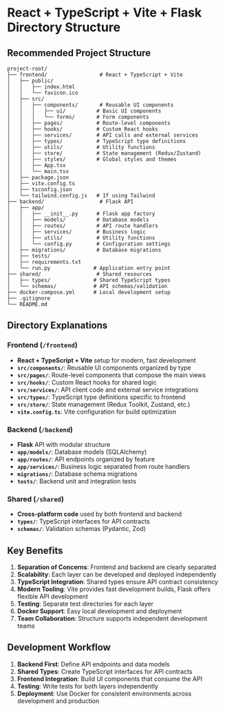 # React + TypeScript + Vite + Flask Directory Structure

## Recommended Project Structure

```
project-root/
├── frontend/                 # React + TypeScript + Vite
│   ├── public/
│   │   ├── index.html
│   │   └── favicon.ico
│   ├── src/
│   │   ├── components/       # Reusable UI components
│   │   │   ├── ui/          # Basic UI components
│   │   │   └── forms/       # Form components
│   │   ├── pages/           # Route-level components
│   │   ├── hooks/           # Custom React hooks
│   │   ├── services/        # API calls and external services
│   │   ├── types/           # TypeScript type definitions
│   │   ├── utils/           # Utility functions
│   │   ├── store/           # State management (Redux/Zustand)
│   │   ├── styles/          # Global styles and themes
│   │   ├── App.tsx
│   │   └── main.tsx
│   ├── package.json
│   ├── vite.config.ts
│   ├── tsconfig.json
│   └── tailwind.config.js   # If using Tailwind
├── backend/                  # Flask API
│   ├── app/
│   │   ├── __init__.py      # Flask app factory
│   │   ├── models/          # Database models
│   │   ├── routes/          # API route handlers
│   │   ├── services/        # Business logic
│   │   ├── utils/           # Utility functions
│   │   └── config.py        # Configuration settings
│   ├── migrations/          # Database migrations
│   ├── tests/
│   ├── requirements.txt
│   └── run.py              # Application entry point
├── shared/                  # Shared resources
│   ├── types/              # Shared TypeScript types
│   └── schemas/            # API schemas/validation
├── docker-compose.yml      # Local development setup
├── .gitignore
└── README.md
```

## Directory Explanations

### Frontend (`/frontend`)
- **React + TypeScript + Vite** setup for modern, fast development
- **`src/components/`**: Reusable UI components organized by type
- **`src/pages/`**: Route-level components that compose the main views
- **`src/hooks/`**: Custom React hooks for shared logic
- **`src/services/`**: API client code and external service integrations
- **`src/types/`**: TypeScript type definitions specific to frontend
- **`src/store/`**: State management (Redux Toolkit, Zustand, etc.)
- **`vite.config.ts`**: Vite configuration for build optimization

### Backend (`/backend`)
- **Flask** API with modular structure
- **`app/models/`**: Database models (SQLAlchemy)
- **`app/routes/`**: API endpoints organized by feature
- **`app/services/`**: Business logic separated from route handlers
- **`migrations/`**: Database schema migrations
- **`tests/`**: Backend unit and integration tests

### Shared (`/shared`)
- **Cross-platform code** used by both frontend and backend
- **`types/`**: TypeScript interfaces for API contracts
- **`schemas/`**: Validation schemas (Pydantic, Zod)

## Key Benefits

1. **Separation of Concerns**: Frontend and backend are clearly separated
2. **Scalability**: Each layer can be developed and deployed independently
3. **TypeScript Integration**: Shared types ensure API contract consistency
4. **Modern Tooling**: Vite provides fast development builds, Flask offers flexible API development
5. **Testing**: Separate test directories for each layer
6. **Docker Support**: Easy local development and deployment
7. **Team Collaboration**: Structure supports independent development teams

## Development Workflow

1. **Backend First**: Define API endpoints and data models
2. **Shared Types**: Create TypeScript interfaces for API contracts
3. **Frontend Integration**: Build UI components that consume the API
4. **Testing**: Write tests for both layers independently
5. **Deployment**: Use Docker for consistent environments across development and production
